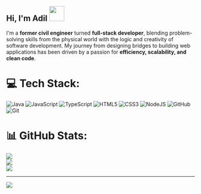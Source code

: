 ##  Hi, I'm Adil <img src="https://media.giphy.com/media/hvRJCLFzcasrR4ia7z/giphy.gif" width="40" height="40">

I'm a **former civil engineer** turned **full-stack developer**, blending problem-solving skills from the physical world with the logic and creativity of software development. My journey from designing bridges to building web applications has been driven by a passion for **efficiency, scalability, and clean code**.  

# 💻 Tech Stack:
![Java](https://img.shields.io/badge/java-%23ED8B00.svg?style=for-the-badge&logo=openjdk&logoColor=white) ![JavaScript](https://img.shields.io/badge/javascript-%23323330.svg?style=for-the-badge&logo=javascript&logoColor=%23F7DF1E) ![TypeScript](https://img.shields.io/badge/typescript-%23007ACC.svg?style=for-the-badge&logo=typescript&logoColor=white) ![HTML5](https://img.shields.io/badge/html5-%23E34F26.svg?style=for-the-badge&logo=html5&logoColor=white) ![CSS3](https://img.shields.io/badge/css3-%231572B6.svg?style=for-the-badge&logo=css3&logoColor=white) ![NodeJS](https://img.shields.io/badge/node.js-6DA55F?style=for-the-badge&logo=node.js&logoColor=white) ![GitHub](https://img.shields.io/badge/github-%23121011.svg?style=for-the-badge&logo=github&logoColor=white) ![Git](https://img.shields.io/badge/git-%23F05033.svg?style=for-the-badge&logo=git&logoColor=white)


# 📊 GitHub Stats:
![](https://github-readme-stats.vercel.app/api?username=AdilAhmed11&theme=dark&hide_border=false&include_all_commits=false&count_private=false)<br/>
![](https://github-readme-streak-stats.herokuapp.com/?user=AdilAhmed11&theme=dark&hide_border=false)<br/>
![](https://github-readme-stats.vercel.app/api/top-langs/?username=AdilAhmed11&theme=dark&hide_border=false&include_all_commits=false&count_private=false&layout=compact)




---
[![](https://visitcount.itsvg.in/api?id=AdilAhmed11&icon=0&color=0)](https://visitcount.itsvg.in)

<!-- Proudly created with GPRM ( https://gprm.itsvg.in ) -->
